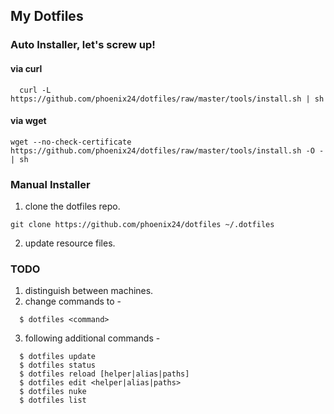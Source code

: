 ## My Dotfiles


### Auto Installer, let's screw up!

#### via curl
```
  curl -L https://github.com/phoenix24/dotfiles/raw/master/tools/install.sh | sh
```

#### via wget
```
wget --no-check-certificate https://github.com/phoenix24/dotfiles/raw/master/tools/install.sh -O - | sh
```


### Manual Installer
1. clone the dotfiles repo.
```
git clone https://github.com/phoenix24/dotfiles ~/.dotfiles
```

2. update resource files.


### TODO
1. distinguish between machines.
2. change commands to -
```
  $ dotfiles <command>
```
3. following additional commands -
```
  $ dotfiles update
  $ dotfiles status
  $ dotfiles reload [helper|alias|paths]
  $ dotfiles edit <helper|alias|paths>
  $ dotfiles nuke
  $ dotfiles list
```
